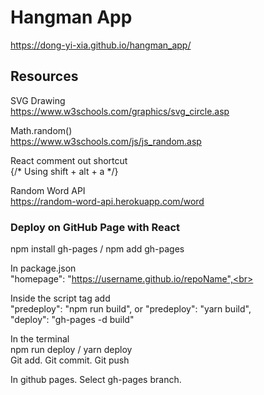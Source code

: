 # Hangman App
https://dong-yi-xia.github.io/hangman_app/

## Resources 
SVG Drawing<br>
https://www.w3schools.com/graphics/svg_circle.asp<br>

Math.random()<br>
https://www.w3schools.com/js/js_random.asp<br>

React comment out shortcut<br>
{/* Using shift + alt + a */}<br>

Random Word API<br>
https://random-word-api.herokuapp.com/word<br>


### Deploy on GitHub Page with React
npm install gh-pages / npm add gh-pages<br>

In package.json<br>
"homepage": "https://username.github.io/repoName",<br>

Inside the script tag add<br>
"predeploy": "npm run build", or "predeploy": "yarn build",<br>
"deploy": "gh-pages -d build"<br>

In the terminal<br>
npm run deploy / yarn deploy<br>
Git add. Git commit. Git push<br>

In github pages. Select gh-pages branch.<br>